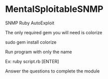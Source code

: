 # MentalSploitableSNMP
SNMP Ruby AutoExploit



The only required gem you will need is colorize

sudo gem install colorize

Run program with only the name

Ex: ruby script.rb [ENTER]

Answer the questions to complete the module
